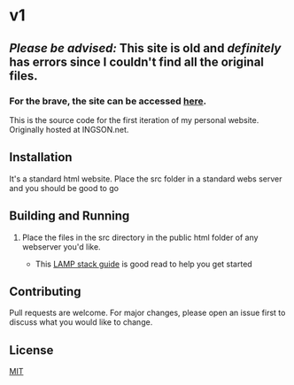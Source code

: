 # v1
## *Please be advised:* This site is old and __*definitely*__ has errors since I couldn't find all the original files.
###  For the brave, the site can be accessed [here](https://admaril.github.io/v1/src/).

This is the source code for the first iteration of my personal website. Originally hosted at INGSON.net.

## Installation

It's a standard html website. Place the src folder in a standard webs server and you should be good to go

## Building and Running

1. Place the files in the src directory in the public html folder of any webserver you'd like.

    * This [LAMP stack guide](https://www.digitalocean.com/community/tutorials/how-to-install-linux-apache-mysql-php-lamp-stack-on-ubuntu-16-04) is good read to help you get started

## Contributing

Pull requests are welcome. For major changes, please open an issue first to discuss what you would like to change.

## License
[MIT](https://choosealicense.com/licenses/mit/)

